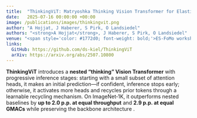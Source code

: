 ```yaml
---
title:  "ThinkingViT: Matryoshka Thinking Vision Transformer for Elastic Inference"
date:   2025-07-16 00:00:00 +00:00
image: /publications/images/thinkingvit.png
author: "A Hojjat, J Haberer, S Pirk, O Landsiedel"
authors: "<strong>A Hojjat</strong>, J Haberer, S Pirk, O Landsiedel"
venue: "<span style='color: #1772d0; font-weight: bold;'>ES-FoMo workshop, ICML</span>"
links:
  GitHub: https://github.com/ds-kiel/ThinkingViT
  arXiv: https://arxiv.org/abs/2507.10800
---
```

**ThinkingViT** introduces a **nested “thinking” Vision Transformer** with progressive inference stages: starting with a small subset of attention heads, it makes an initial prediction—if confident, inference stops early; otherwise, it activates more heads and recycles prior tokens through a learnable recycling mechanism. On ImageNet‑1K, it outperforms nested baselines by **up to 2.0 p.p. at equal throughput** and **2.9 p.p. at equal GMACs** while preserving the backbone architecture .